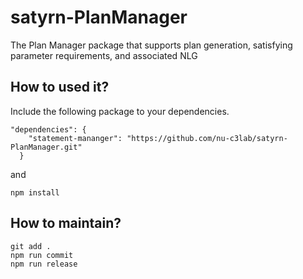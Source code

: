 # satyrn-PlanManager
The Plan Manager package that supports plan generation, satisfying parameter requirements, and associated NLG


## How to used it?
Include the following package to your dependencies.
```
"dependencies": {
    "statement-mananger": "https://github.com/nu-c3lab/satyrn-PlanManager.git"
  }
```
and 
```
npm install 
```


## How to maintain?
```
git add .
npm run commit 
npm run release
```